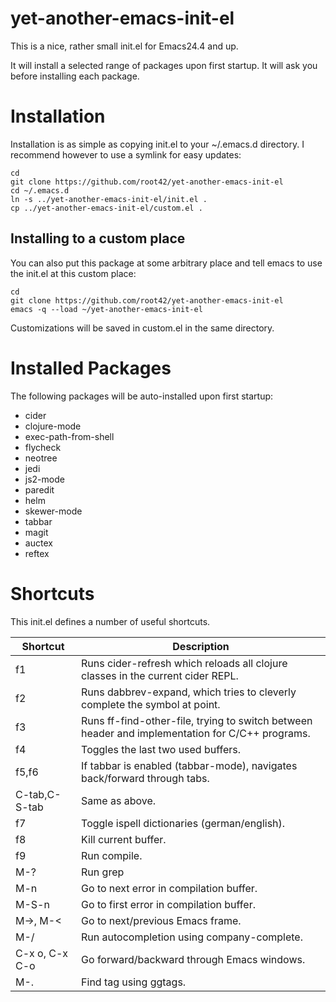 yet-another-emacs-init-el
=========================

This is a nice, rather small init.el for Emacs24.4 and up.

It will install a selected range of packages upon first startup. It will ask you before installing each package.

# Installation

Installation is as simple as copying init.el to your ~/.emacs.d directory. I recommend however to use a symlink for easy updates:

    cd
    git clone https://github.com/root42/yet-another-emacs-init-el
    cd ~/.emacs.d
    ln -s ../yet-another-emacs-init-el/init.el .
    cp ../yet-another-emacs-init-el/custom.el .

## Installing to a custom place

You can also put this package at some arbitrary place and tell emacs to use the init.el at this custom place:

    cd
    git clone https://github.com/root42/yet-another-emacs-init-el
    emacs -q --load ~/yet-another-emacs-init-el

Customizations will be saved in custom.el in the same directory.

# Installed Packages

The following packages will be auto-installed upon first startup:

* cider
* clojure-mode
* exec-path-from-shell
* flycheck
* neotree
* jedi
* js2-mode
* paredit
* helm
* skewer-mode
* tabbar
* magit
* auctex
* reftex

# Shortcuts

This init.el defines a number of useful shortcuts.

Shortcut  | Description
----------|-------------
f1      | Runs cider-refresh which reloads all clojure classes in the current cider REPL.
f2      | Runs dabbrev-expand, which tries to cleverly complete the symbol at point.
f3      | Runs ff-find-other-file, trying to switch between header and implementation for C/C++ programs.
f4      | Toggles the last two used buffers.
f5,f6 | If tabbar is enabled (tabbar-mode), navigates back/forward through tabs.
C-tab,C-S-tab | Same as above.
f7              | Toggle ispell dictionaries (german/english).
f8              | Kill current buffer.
f9              | Run compile.
M-?             | Run grep
M-n             | Go to next error in compilation buffer.
M-S-n           | Go to first error in compilation buffer.
M->, M-<        | Go to next/previous Emacs frame.
M-/             | Run autocompletion using company-complete.
C-x o, C-x C-o  | Go forward/backward through Emacs windows.
M-.             | Find tag using ggtags.
